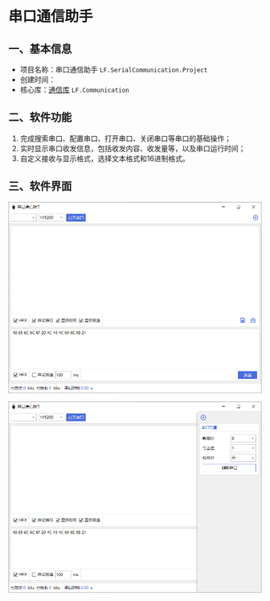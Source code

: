 ﻿# 串口通信助手

## 一、基本信息

-   项目名称：串口通信助手 `LF.SerialCommunication.Project`
-   创建时间：
-   核心库：[通信库](../../../Libraries/Common/LF.Communication)  `LF.Communication`

## 二、软件功能

1.  完成搜索串口、配置串口、打开串口、关闭串口等串口的基础操作；
2.  实时显示串口收发信息，包括收发内容、收发量等，以及串口运行时间；
3.  自定义接收与显示格式，选择文本格式和16进制格式。

## 三、软件界面

![软件界面](Images/demo1.png)

![软件界面：侧边抽屉栏](Images/demo2.png)
